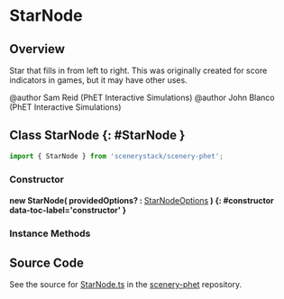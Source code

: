 # StarNode

## Overview

Star that fills in from left to right.  This was originally created for score indicators in games, but it may have
other uses.

@author Sam Reid (PhET Interactive Simulations)
@author John Blanco (PhET Interactive Simulations)

## Class StarNode {: #StarNode }


```js
import { StarNode } from 'scenerystack/scenery-phet';
```
### Constructor

#### new StarNode( providedOptions? : <span style="font-weight: 400;">[StarNodeOptions](../scenery-phet/StarNode.md#StarNodeOptions)</span> ) {: #constructor data-toc-label='constructor' }

### Instance Methods





## Source Code

See the source for [StarNode.ts](https://github.com/phetsims/scenery-phet/blob/main/js/StarNode.ts) in the [scenery-phet](https://github.com/phetsims/scenery-phet) repository.
